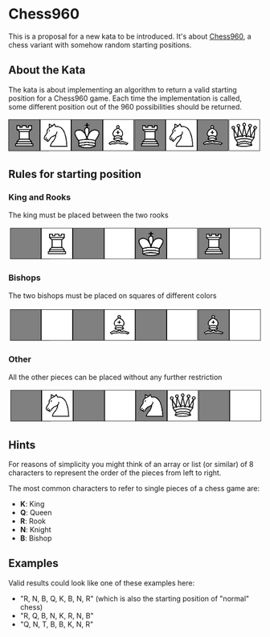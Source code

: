 # Chess960
This is a proposal for a new kata to be introduced. It's about [Chess960][1], a chess variant with somehow random starting positions.

## About the Kata
The kata is about implementing an algorithm to return a valid starting position for a Chess960 game. Each time the implementation is called, some different position out of the 960 possibilities should be returned.

![screenshot](images/complete.png)


## Rules for starting position

### King and Rooks
The king must be placed between the two rooks

![screenshot](images/king_rooks.png)

### Bishops
The two bishops must be placed on squares of different colors

![screenshot](images/bishops.png)

### Other
All the other pieces can be placed without any further restriction

![screenshot](images/other.png)

## Hints
For reasons of simplicity you might think of an array or list (or similar) of 8 characters to represent the order of the pieces from left to right.

The most common characters to refer to single pieces of a chess game are:
* **K**: King
* **Q**: Queen
* **R**: Rook
* **N**: Knight
* **B**: Bishop

## Examples
Valid results could look like one of these examples here:
* "R, N, B, Q, K, B, N, R" (which is also the starting position of "normal" chess)
* "R, Q, B, N, K, R, N, B"
* "Q, N, T, B, B, K, N, R"


[1]: https://en.wikipedia.org/wiki/Chess960 "Wikipedia: Chess960"
